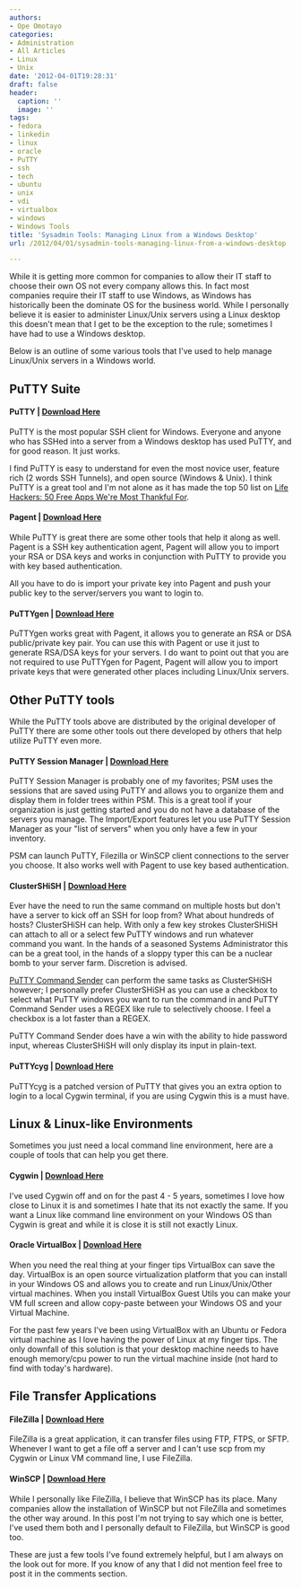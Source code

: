 ```yaml
---
authors:
- Ope Omotayo
categories:
- Administration
- All Articles
- Linux
- Unix
date: '2012-04-01T19:28:31'
draft: false
header:
  caption: ''
  image: ''
tags:
- fedora
- linkedin
- linux
- oracle
- PuTTY
- ssh
- tech
- ubuntu
- unix
- vdi
- virtualbox
- windows
- Windows Tools
title: 'Sysadmin Tools: Managing Linux from a Windows Desktop'
url: /2012/04/01/sysadmin-tools-managing-linux-from-a-windows-desktop

---
```


While it is getting more common for companies to allow their IT staff to choose their own OS not every company allows this. In fact most companies require their IT staff to use Windows, as Windows has historically been the dominate OS for the business world. While I personally believe it is easier to administer Linux/Unix servers using a Linux desktop this doesn't mean that I get to be the exception to the rule; sometimes I have had to use a Windows desktop.

Below is an outline of some various tools that I've used to help manage Linux/Unix servers in a Windows world.

## PuTTY Suite

#### PuTTY | [Download Here](http://www.chiark.greenend.org.uk/~sgtatham/putty/download.html)

PuTTY is the most popular SSH client for Windows. Everyone and anyone who has SSHed into a server from a Windows desktop has used PuTTY, and for good reason. It just works.

I find PuTTY is easy to understand for even the most novice user, feature rich (2 words SSH Tunnels), and open source (Windows & Unix). I think PuTTY is a great tool and I'm not alone as it has made the top 50 list on [Life Hackers: 50 Free Apps We're Most Thankful For](http://lifehacker.com/5698593/50-free-apps-were-most-thankful-for).

#### Pagent | [Download Here](http://www.chiark.greenend.org.uk/~sgtatham/putty/download.html)

While PuTTY is great there are some other tools that help it along as well. Pagent is a SSH key authentication agent, Pagent will allow you to import your RSA or DSA keys and works in conjunction with PuTTY to provide you with key based authentication.

All you have to do is import your private key into Pagent and push your public key to the server/servers you want to login to.

#### PuTTYgen | [Download Here](http://www.chiark.greenend.org.uk/~sgtatham/putty/download.html)

PuTTYgen works great with Pagent, it allows you to generate an RSA or DSA public/private key pair. You can use this with Pagent or use it just to generate RSA/DSA keys for your servers. I do want to point out that you are not required to use PuTTYgen for Pagent, Pagent will allow you to import private keys that were generated other places including Linux/Unix servers.

## Other PuTTY tools

While the PuTTY tools above are distributed by the original developer of PuTTY there are some other tools out there developed by others that help utilize PuTTY even more.

#### PuTTY Session Manager | [Download Here](http://puttysm.sourceforge.net/#download)

PuTTY Session Manager is probably one of my favorites; PSM uses the sessions that are saved using PuTTY and allows you to organize them and display them in folder trees within PSM. This is a great tool if your organization is just getting started and you do not have a database of the servers you manage. The Import/Export features let you use PuTTY Session Manager as your "list of servers" when you only have a few in your inventory.

PSM can launch PuTTY, Filezilla or WinSCP client connections to the server you choose. It also works well with Pagent to use key based authentication.

#### ClusterSHiSH | [Download Here](http://www.siftsoft.com/clustershish.html)

Ever have the need to run the same command on multiple hosts but don't have a server to kick off an SSH for loop from? What about hundreds of hosts? ClusterSHiSH can help. With only a few key strokes ClusterSHiSH can attach to all or a select few PuTTY windows and run whatever command you want. In the hands of a seasoned Systems Administrator this can be a great tool, in the hands of a sloppy typer this can be a nuclear bomb to your server farm. Discretion is advised.

[PuTTY Command Sender](http://www.millardsoftware.com/puttycs) can perform the same tasks as ClusterSHiSH however; I personally prefer ClusterSHiSH as you can use a checkbox to select what PuTTY windows you want to run the command in and PuTTY Command Sender uses a REGEX like rule to selectively choose. I feel a checkbox is a lot faster than a REGEX.

PuTTY Command Sender does have a win with the ability to hide password input, whereas ClusterSHiSH will only display its input in plain-text.

#### PuTTYcyg | [Download Here](http://code.google.com/p/puttycyg/downloads/list)

PuTTYcyg is a patched version of PuTTY that gives you an extra option to login to a local Cygwin terminal, if you are using Cygwin this is a must have.

## Linux & Linux-like Environments

Sometimes you just need a local command line environment, here are a couple of tools that can help you get there.

#### Cygwin | [Download Here](http://www.cygwin.com/)

I've used Cygwin off and on for the past 4 - 5 years, sometimes I love how close to Linux it is and sometimes I hate that its not exactly the same. If you want a Linux like command line environment on your Windows OS than Cygwin is great and while it is close it is still not exactly Linux.

#### Oracle VirtualBox | [Download Here](https://www.virtualbox.org/)

When you need the real thing at your finger tips VirtualBox can save the day. VirtualBox is an open source virtualization platform that you can install in your Windows OS and allows you to create and run Linux/Unix/Other virtual machines. When you install VirtualBox Guest Utils you can make your VM full screen and allow copy-paste between your Windows OS and your Virtual Machine.

For the past few years I've been using VirtualBox with an Ubuntu or Fedora virtual machine as I love having the power of Linux at my finger tips. The only downfall of this solution is that your desktop machine needs to have enough memory/cpu power to run the virtual machine inside (not hard to find with today's hardware).

## File Transfer Applications

#### FileZilla | [Download Here](http://filezilla-project.org/)

FileZilla is a great application, it can transfer files using FTP, FTPS, or SFTP. Whenever I want to get a file off a server and I can't use scp from my Cygwin or Linux VM command line, I use FileZilla.

#### WinSCP | [Download Here](http://winscp.net/eng/download.php)

While I personally like FileZilla, I believe that WinSCP has its place. Many companies allow the installation of WinSCP but not FileZilla and sometimes the other way around. In this post I'm not trying to say which one is better, I've used them both and I personally default to FileZilla, but WinSCP is good too.

These are just a few tools I've found extremely helpful, but I am always on the look out for more. If you know of any that I did not mention feel free to post it in the comments section.
